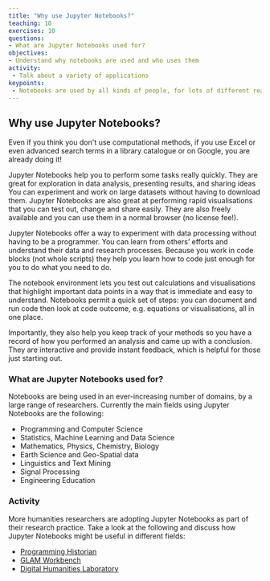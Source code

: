 ```yaml
---
title: "Why use Jupyter Notebooks?"
teaching: 10
exercises: 10
questions:
- What are Jupyter Notebooks used for?
objectives:
- Understand why notebooks are used and who uses them
activity:
 - Talk about a variety of applications
keypoints:
 - Notebooks are used by all kinds of people, for lots of different reasons
---
```


## Why use Jupyter Notebooks?

Even if you think you don't use computational methods, if you use Excel or even advanced search terms in a library catalogue or on Google, you are already doing it!

Jupyter Notebooks help you to perform some tasks really quickly. They are great for exploration in data analysis, presenting results, and sharing ideas You can experiment and work on large datasets without having to download them. Jupyter Notebooks are also great at performing rapid visualisations that you can test out, change and share easily. They are also freely available and you can use them in a normal browser (no license fee!).

Jupyter Notebooks offer a way to experiment with data processing without having to be a programmer. You can learn from others’ efforts and understand their data and research processes. Because you work in code blocks (not whole scripts) they help you learn how to code just enough for you to do what you need to do.

The notebook environment lets you test out calculations and visualisations that highlight important data points in a way that is immediate and easy to understand. Notebooks permit a quick set of steps: you can document and run code then look at code outcome, e.g. equations or visualisations, all in one place.

Importantly, they also help you keep track of your methods so you have a record of how you performed an analysis and came up with a conclusion. They are interactive and provide instant feedback, which is helpful for those just starting out.

### What are Jupyter Notebooks used for?

Notebooks are being used in an ever-increasing number of domains, by a large range of researchers. Currently the main fields using Jupyter Notebooks are the following: 

- Programming and Computer Science
- Statistics, Machine Learning and Data Science
- Mathematics, Physics, Chemistry, Biology
- Earth Science and Geo-Spatial data
- Linguistics and Text Mining
- Signal Processing
- Engineering Education

### Activity

More humanities researchers are adopting Jupyter Notebooks as part of their research practice. Take a look at the following and discuss how Jupyter Notebooks might be useful in different fields:

- [Programming Historian](https://programminghistorian.org/)
- [GLAM Workbench](https://glam-workbench.github.io/)
- [Digital Humanities Laboratory](https://github.com/dhlab-epfl?language=jupyter+notebook)
